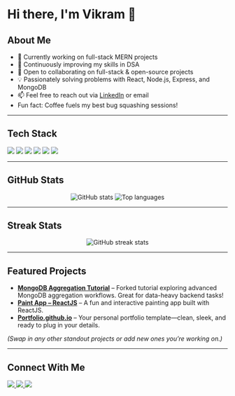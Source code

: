 # Hi there, I'm Vikram 👋

##  About Me
- 🔭 Currently working on full-stack MERN projects
- 🌱 Continuously improving my skills in DSA
- 👯 Open to collaborating on full-stack & open-source projects
- 💡 Passionately solving problems with React, Node.js, Express, and MongoDB
- 📫 Feel free to reach out via [LinkedIn](https://linkedin.com/in/yourusername) or email
-  Fun fact: Coffee fuels my best bug squashing sessions!

---

##  Tech Stack
<p align="left">
  <img src="https://img.shields.io/badge/React-20232A?style=for-the-badge&logo=react&logoColor=61DAFB" />
  <img src="https://img.shields.io/badge/Express.js-404D59?style=for-the-badge" />
  <img src="https://img.shields.io/badge/Node.js-43853D?style=for-the-badge&logo=node.js&logoColor=white" />
  <img src="https://img.shields.io/badge/MongoDB-4EA94B?style=for-the-badge&logo=mongodb&logoColor=white" />
  <img src="https://img.shields.io/badge/JavaScript-323330?style=for-the-badge&logo=javascript&logoColor=F7DF1E" />
  <img src="https://img.shields.io/badge/DSA-Algorithmic Thinking-blue?style=for-the-badge" />
</p>

---

##  GitHub Stats
<p align="center">
  <img src="https://github-readme-stats.vercel.app/api?username=vikramkkrraj&show_icons=true&theme=radical" alt="GitHub stats" />
  <img src="https://github-readme-stats.vercel.app/api/top-langs/?username=vikramkkrraj&layout=compact&theme=radical" alt="Top languages" />
</p>

---

##  Streak Stats
<p align="center">
  <img src="https://github-readme-streak-stats.herokuapp.com/?user=vikramkkrraj&theme=radical" alt="GitHub streak stats" />
</p>

---

##  Featured Projects
- **[MongoDB Aggregation Tutorial](https://github.com/vikramkkrraj/MongoDB-Aggregation-Tutorial)** – Forked tutorial exploring advanced MongoDB aggregation workflows. Great for data-heavy backend tasks!
- **[Paint App – ReactJS](https://github.com/vikramkkrraj/Paint-App-Colour-Picker---ReactJS-How-React-Works-Building-a-First-Custom-Fun---ge0n8rs10ev8)** – A fun and interactive painting app built with ReactJS.
- **[Portfolio.github.io](https://github.com/vikramkkrraj/Portfolio.github.io)** – Your personal portfolio template—clean, sleek, and ready to plug in your details.

*(Swap in any other standout projects or add new ones you’re working on.)*

---

##  Connect With Me
<p align="left">
  <a href="https://linkedin.com/in/yourusername">
    <img src="https://img.shields.io/badge/LinkedIn-0077B5?style=for-the-badge&logo=linkedin&logoColor=white" />
  </a>
  <a href="mailto:your-email@example.com">
    <img src="https://img.shields.io/badge/Gmail-D14836?style=for-the-badge&logo=gmail&logoColor=white" />
  </a>
  <a href="https://twitter.com/yourusername">
    <img src="https://img.shields.io/badge/Twitter-1DA1F2?style=for-the-badge&logo=twitter&logoColor=white" />
  </a>
</p>
